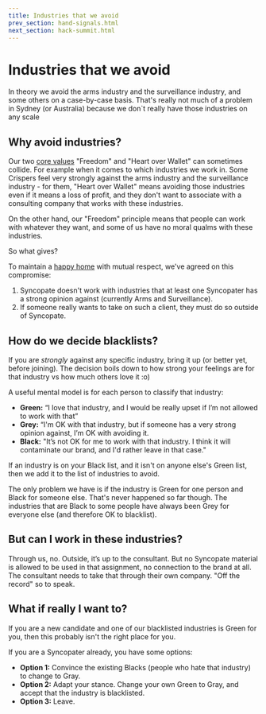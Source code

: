 ```yaml
---
title: Industries that we avoid
prev_section: hand-signals.html
next_section: hack-summit.html
---
```


Industries that we avoid
========================

In theory we avoid the arms industry and the surveillance industry, and some others on a case-by-case basis. That's really not much of a problem in Sydney (or Australia) because we don\`t really have those industries on any scale![]()

Why avoid industries?
------------------------------------------

Our two [core values](what-is-syncopate.html) "Freedom" and "Heart over Wallet" can sometimes collide. For example when it comes to which industries we work in. Some Crispers feel very strongly against the arms industry and the surveillance industry - for them, "Heart over Wallet" means avoiding those industries even if it means a loss of profit, and they don't want to associate with a consulting company that works with these industries.

On the other hand, our "Freedom" principle means that people can work with whatever they want, and some of us have no moral qualms with these industries.

So what gives?

To maintain a [happy home](what-is-syncopate.html) with mutual respect, we've agreed on this compromise:

1.  Syncopate doesn't work with industries that at least one Syncopater has a strong opinion against (currently Arms and Surveillance).
2.  If someone really wants to take on such a client, they must do so outside of Syncopate.

How do we decide blacklists?
--------------------------------------------------

If you are *strongly* against any specific industry, bring it up (or better yet, before joining). The decision boils down to how strong your feelings are for that industry vs how much others love it :o)

A useful mental model is for each person to classify that industry:

-   **Green:** “I love that industry, and I would be really upset if I’m not allowed to work with that”
-   **Grey:** “I'm OK with that industry, but if someone has a very strong opinion against, I’m OK with avoiding it.
-   **Black:** "It’s not OK for me to work with that industry. I think it will contaminate our brand, and I'd rather leave in that case."

If an industry is on your Black list, and it isn't on anyone else's Green list, then we add it to the list of industries to avoid.

The only problem we have is if the industry is Green for one person and Black for someone else. That's never happened so far though. The industries that are Black to some people have always been Grey for everyone else (and therefore OK to blacklist).

But can I work in these industries?
-------------------------------------------------------

Through us, no. Outside, it’s up to the consultant. But no Syncopate material is allowed to be used in that assignment, no connection to the brand at all. The consultant needs to take that through their own company. "Off the record" so to speak.

What if really I want to?
-----------------------------------------------------

If you are a new candidate and one of our blacklisted industries is Green for you, then this probably isn't the right place for you.

If you are a Syncopater already, you have some options:

-   **Option 1:** Convince the existing Blacks (people who hate that industry) to change to Gray.
-   **Option 2:** Adapt your stance. Change your own Green to Gray, and accept that the industry is blacklisted.
-   **Option 3:** Leave.
